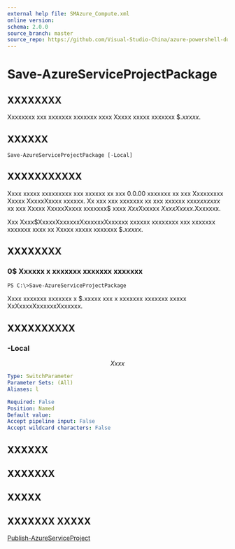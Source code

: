 ```yaml
---
external help file: SMAzure_Compute.xml
online version: 
schema: 2.0.0
source_branch: master
source_repo: https://github.com/Visual-Studio-China/azure-powershell-docs-int
---
```


# Save-AzureServiceProjectPackage
## XXXXXXXX
Xxxxxxxx xxx xxxxxxx xxxxxxx xxxx Xxxxx xxxxx xxxxxxx $$.xxxxx$.

## XXXXXX

```
Save-AzureServiceProjectPackage [-Local]
```

## XXXXXXXXXXX
Xxxx xxxxx xxxxxxxxx xxx xxxxxx xx xxx 0.0.00 xxxxxxx xx xxx Xxxxxxxxx Xxxxx XxxxxXxxxx xxxxxx.
Xx xxx xxx xxxxxxx xx xxx xxxxxx xxx$xx xxxxx$ xx xxx Xxxxx XxxxxXxxxx xxxxxxx$ xxxx $Xxx$Xxxxxx $Xxxx Xxxxx$.Xxxxxxx.

Xxx Xxxx$XxxxxXxxxxxxXxxxxxxXxxxxxx xxxxxx xxxxxxxx xxx xxxxxxx xxxxxxx xxxx xx Xxxxx xxxxx xxxxxxx $$.xxxxx$.

## XXXXXXXX

### 0$ Xxxxxx x xxxxxxx xxxxxxx xxxxxxx
```
PS C:\>Save-AzureServiceProjectPackage
```

Xxxx xxxxxxx xxxxxxx x $.xxxxx xxx x xxxxxxx xxxxxxx xxxxx XxXxxxxXxxxxxxXxxxxxx.

## XXXXXXXXXX

### -Local
$$Xxxx$$

```yaml
Type: SwitchParameter
Parameter Sets: (All)
Aliases: l

Required: False
Position: Named
Default value: 
Accept pipeline input: False
Accept wildcard characters: False
```

## XXXXXX

## XXXXXXX

## XXXXX

## XXXXXXX XXXXX

[Publish-AzureServiceProject](4c0c0966-919e-49a6-9d38-c3c97355e281)


